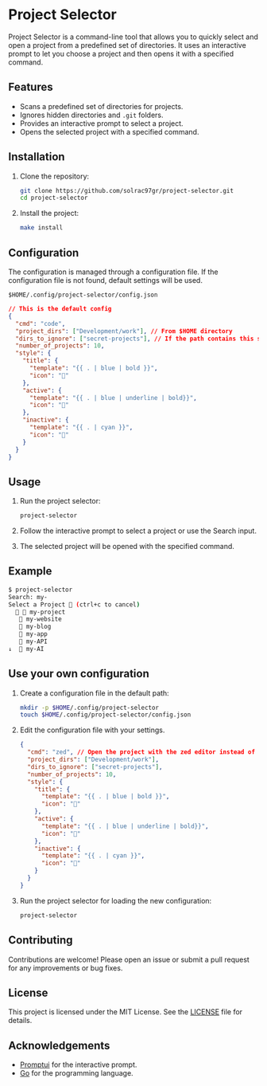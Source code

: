 # Project Selector

Project Selector is a command-line tool that allows you to quickly select and open a project from a predefined set of directories. It uses an interactive prompt to let you choose a project and then opens it with a specified command.

## Features

- Scans a predefined set of directories for projects.
- Ignores hidden directories and `.git` folders.
- Provides an interactive prompt to select a project.
- Opens the selected project with a specified command.

## Installation

1. Clone the repository:

    ```sh
    git clone https://github.com/solrac97gr/project-selector.git
    cd project-selector
    ```

2. Install the project:

    ```sh
    make install
    ```

## Configuration

The configuration is managed through a configuration file. If the configuration file is not found, default settings will be used.

`$HOME/.config/project-selector/config.json`

```json
// This is the default config
{
  "cmd": "code",
  "project_dirs": ["Development/work"], // From $HOME directory
  "dirs_to_ignore": ["secret-projects"], // If the path contains this strings, it will be ignored
  "number_of_projects": 10,
  "style": {
    "title": {
      "template": "{{ . | blue | bold }}",
      "icon": "🔎"
    },
    "active": {
      "template": "{{ . | blue | underline | bold}}",
      "icon": "🚀"
    },
    "inactive": {
      "template": "{{ . | cyan }}",
      "icon": "📁"
    }
  }
}
```

## Usage

1. Run the project selector:

    ```sh
    project-selector
    ```

2. Follow the interactive prompt to select a project or use the Search input.

3. The selected project will be opened with the specified command.

## Example

```sh
$ project-selector
Search: my-
Select a Project 🔎 (ctrl+c to cancel)
  🚀 📁 my-project
   📁 my-website
   📁 my-blog
   📁 my-app
   📁 my-API
↓  📁 my-AI
```
## Use your own configuration

1. Create a configuration file in the default path:

    ```sh
    mkdir -p $HOME/.config/project-selector
    touch $HOME/.config/project-selector/config.json
    ```
2. Edit the configuration file with your settings.

      ```json
      {
        "cmd": "zed", // Open the project with the zed editor instead of code
        "project_dirs": ["Development/work"],
        "dirs_to_ignore": ["secret-projects"],
        "number_of_projects": 10,
        "style": {
          "title": {
            "template": "{{ . | blue | bold }}",
            "icon": "🔎"
          },
          "active": {
            "template": "{{ . | blue | underline | bold}}",
            "icon": "🚀"
          },
          "inactive": {
            "template": "{{ . | cyan }}",
            "icon": "📁"
          }
        }
      }
      ```

3. Run the project selector for loading the new configuration:

    ```sh
    project-selector
    ```

## Contributing

Contributions are welcome! Please open an issue or submit a pull request for any improvements or bug fixes.

## License

This project is licensed under the MIT License. See the [LICENSE](LICENSE) file for details.

## Acknowledgements

- [Promptui](https://github.com/manifoldco/promptui) for the interactive prompt.
- [Go](https://golang.org) for the programming language.
